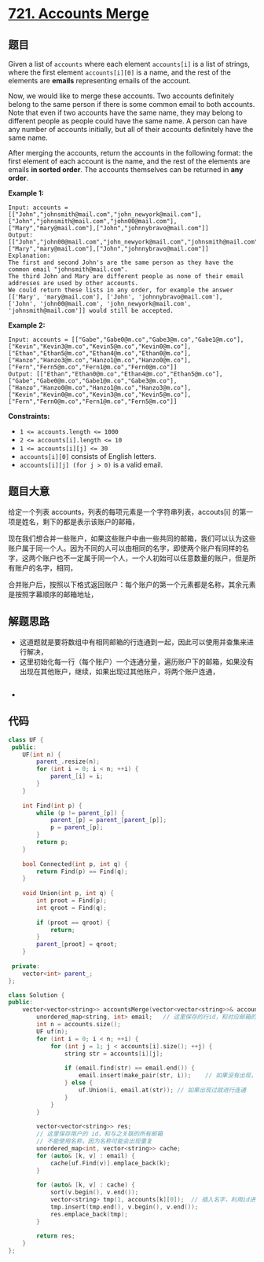 # [721. Accounts Merge](https://leetcode.com/problems/accounts-merge/)

## 题目

Given a list of `accounts` where each element `accounts[i]` is a list of strings, where the first element `accounts[i][0]` is a name, and the rest of the elements are **emails** representing emails of the account.

Now, we would like to merge these accounts. Two accounts definitely belong to the same person if there is some common email to both accounts. Note that even if two accounts have the same name, they may belong to different people as people could have the same name. A person can have any number of accounts initially, but all of their accounts definitely have the same name.

After merging the accounts, return the accounts in the following format: the first element of each account is the name, and the rest of the elements are emails **in sorted order**. The accounts themselves can be returned in **any order**.

 

**Example 1:**

```
Input: accounts = [["John","johnsmith@mail.com","john_newyork@mail.com"],["John","johnsmith@mail.com","john00@mail.com"],["Mary","mary@mail.com"],["John","johnnybravo@mail.com"]]
Output: [["John","john00@mail.com","john_newyork@mail.com","johnsmith@mail.com"],["Mary","mary@mail.com"],["John","johnnybravo@mail.com"]]
Explanation:
The first and second John's are the same person as they have the common email "johnsmith@mail.com".
The third John and Mary are different people as none of their email addresses are used by other accounts.
We could return these lists in any order, for example the answer [['Mary', 'mary@mail.com'], ['John', 'johnnybravo@mail.com'], 
['John', 'john00@mail.com', 'john_newyork@mail.com', 'johnsmith@mail.com']] would still be accepted.
```

**Example 2:**

```
Input: accounts = [["Gabe","Gabe0@m.co","Gabe3@m.co","Gabe1@m.co"],["Kevin","Kevin3@m.co","Kevin5@m.co","Kevin0@m.co"],["Ethan","Ethan5@m.co","Ethan4@m.co","Ethan0@m.co"],["Hanzo","Hanzo3@m.co","Hanzo1@m.co","Hanzo0@m.co"],["Fern","Fern5@m.co","Fern1@m.co","Fern0@m.co"]]
Output: [["Ethan","Ethan0@m.co","Ethan4@m.co","Ethan5@m.co"],["Gabe","Gabe0@m.co","Gabe1@m.co","Gabe3@m.co"],["Hanzo","Hanzo0@m.co","Hanzo1@m.co","Hanzo3@m.co"],["Kevin","Kevin0@m.co","Kevin3@m.co","Kevin5@m.co"],["Fern","Fern0@m.co","Fern1@m.co","Fern5@m.co"]]
```

 

**Constraints:**

- `1 <= accounts.length <= 1000`
- `2 <= accounts[i].length <= 10`
- `1 <= accounts[i][j] <= 30`
- `accounts[i][0]` consists of English letters.
- `accounts[i][j] (for j > 0)` is a valid email.

## 题目大意

给定一个列表 accounts，列表的每项元素是一个字符串列表，accouts[i] 的第一项是姓名，剩下的都是表示该账户的邮箱，

现在我们想合并一些账户，如果这些账户中由一些共同的邮箱，我们可以认为这些账户属于同一个人。因为不同的人可以由相同的名字，即使两个账户有同样的名字，这两个账户也不一定属于同一个人，一个人初始可以任意数量的账户，但是所有账户的名字，相同，

合并账户后，按照以下格式返回账户：每个账户的第一个元素都是名称，其余元素是按照字幕顺序的邮箱地址，

## 解题思路

* 这道题就是要将数组中有相同邮箱的行连通到一起，因此可以使用并查集来进行解决，
* 这里初始化每一行（每个账户）一个连通分量，遍历账户下的邮箱，如果没有出现在其他账户，继续，如果出现过其他账户，将两个账户连通，
* ##

## 代码

`````c++
class UF {
 public:
    UF(int n) {
        parent_.resize(n);
        for (int i = 0; i < n; ++i) {
            parent_[i] = i;
        }
    }
    
    int Find(int p) {
        while (p != parent_[p]) {
            parent_[p] = parent_[parent_[p]];
            p = parent_[p];
        }
        return p;
    }
    
    bool Connected(int p, int q) {
        return Find(p) == Find(q);
    }
    
    void Union(int p, int q) {
        int proot = Find(p);
        int qroot = Find(q);
        
        if (proot == qroot) {
            return;
        }
        parent_[proot] = qroot;
    }
    
 private:
    vector<int> parent_;
};

class Solution {
public:
    vector<vector<string>> accountsMerge(vector<vector<string>>& accounts) {
        unordered_map<string, int> email;   // 这里保存的行id，和对应邮箱的映射
        int n = accounts.size();
        UF uf(n);
        for (int i = 0; i < n; ++i) {
            for (int j = 1; j < accounts[i].size(); ++j) {
                string str = accounts[i][j];
                
                if (email.find(str) == email.end()) {
                    email.insert(make_pair(str, i));    // 如果没有出现，就添加到映射中
                } else {
                    uf.Union(i, email.at(str)); // 如果出现过就进行连通
                }
            }
        }
        
        vector<vector<string>> res;
        // 这里保存用户的 id，和与之关联的所有邮箱
        // 不能使用名称，因为名称可能会出现重复
        unordered_map<int, vector<string>> cache;
        for (auto& [k, v] : email) {
            cache[uf.Find(v)].emplace_back(k);
        }
        
        for (auto& [k, v] : cache) {
            sort(v.begin(), v.end());
            vector<string> tmp(1, accounts[k][0]);  // 插入名字，利用id进行索引
            tmp.insert(tmp.end(), v.begin(), v.end());
            res.emplace_back(tmp);
        }
        
        return res;
    }
};
`````



